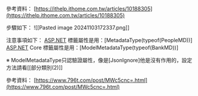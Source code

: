 參考資料： [https://ithelp.ithome.com.tw/articles/10188305](https://ithelp.ithome.com.tw/articles/10188305)

步驟如下：
![[Pasted image 20241103172337.png]]

注意事項如下： [ASP.NET](http://asp.net/) 標籤屬性是用：[MetadataType(typeof(PeopleMD))] [ASP.NET](http://asp.net/) Core 標籤屬性是用：[ModelMetadataType(typeof(BankMD))]

※ ModelMetadataType只認驗證屬性，像是[JsonIgnore]他是沒有作用的，設定方法請看[[部分類別(2)]]

參考資料： [https://www.796t.com/post/MWc5cnc=.html](https://www.796t.com/post/MWc5cnc=.html)